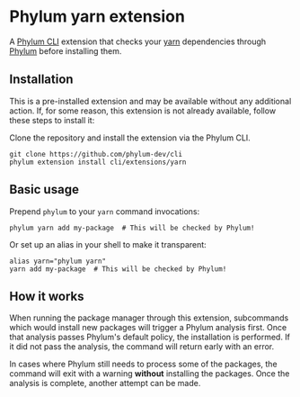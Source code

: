 # Phylum yarn extension

A [Phylum CLI][phylum-cli] extension that checks your [yarn][yarn] dependencies
through [Phylum][phylum] before installing them.

## Installation

This is a pre-installed extension and may be available without any additional
action. If, for some reason, this extension is not already available, follow
these steps to install it:

Clone the repository and install the extension via the Phylum CLI.

```console
git clone https://github.com/phylum-dev/cli
phylum extension install cli/extensions/yarn
```

## Basic usage

Prepend `phylum` to your `yarn` command invocations:

```console
phylum yarn add my-package  # This will be checked by Phylum!
```

Or set up an alias in your shell to make it transparent:

```console
alias yarn="phylum yarn"
yarn add my-package  # This will be checked by Phylum!
```

## How it works

When running the package manager through this extension, subcommands which would
install new packages will trigger a Phylum analysis first. Once that analysis
passes Phylum's default policy, the installation is performed. If it did not
pass the analysis, the command will return early with an error.

In cases where Phylum still needs to process some of the packages, the command
will exit with a warning **without** installing the packages. Once the analysis
is complete, another attempt can be made.

[phylum]: https://phylum.io
[phylum-cli]: https://github.com/phylum-dev/cli
[yarn]: https://yarnpkg.com/
